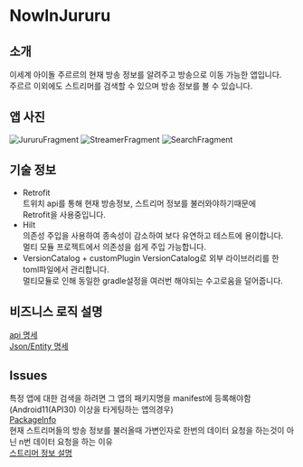 # NowInJururu  
## 소개  
이세계 아이돌 주르르의 현재 방송 정보를 알려주고 방송으로 이동 가능한 앱입니다.  
주르르 이외에도 스트리머를 검색할 수 있으며 방송 정보를 볼 수 있습니다.  
## 앱 사진  
![JururuFragment](https://github.com/hegunhee/NowInJururu/assets/57277631/6a3f4464-76e0-4285-a3cd-cf87d264d3f1)
![StreamerFragment](https://github.com/hegunhee/NowInJururu/assets/57277631/6ede4209-890d-4f58-a30b-0caaf6075b6b)
![SearchFragment](https://github.com/hegunhee/NowInJururu/assets/57277631/96134ed8-1696-4109-99ac-87427e00d5fb)

## 기술 정보  
- Retrofit  
  트위치 api를 통해 현재 방송정보, 스트리머 정보를 불러와야하기때문에  
  Retrofit을 사용중입니다.  
- Hilt  
  의존성 주입을 사용하여 종속성이 감소하여 보다 유연하고 테스트에 용이합니다.  
  멀티 모듈 프로젝트에서 의존성을 쉽게 주입 가능합니다.  
- VersionCatalog + customPlugin
  VersionCatalog로 외부 라이브러리를 한 toml파일에서 관리합니다.  
  멀티모듈로 인해 동일한 gradle설정을 여러번 해야되는 수고로움을 덜어줍니다.  
## 비즈니스 로직 설명  
[api 명세](https://github.com/hegunhee/NowInJururu/issues/5)  
[Json/Entity 명세](https://github.com/hegunhee/NowInJururu/issues/4)  
## Issues  
특정 앱에 대한 검색을 하려면 그 앱의 패키지명을 manifest에 등록해야함(Android11(API30) 이상을 타게팅하는 앱의경우)  
[PackageInfo](https://github.com/hegunhee/NowInJururu/issues/9)  
현재 스트리머들의 방송 정보를 불러올때 가변인자로 한번의 데이터 요청을 하는것이 아닌 n번 데이터 요청을 하는 이유  
[스트리머 정보 설명](https://github.com/hegunhee/NowInJururu/issues/15)
